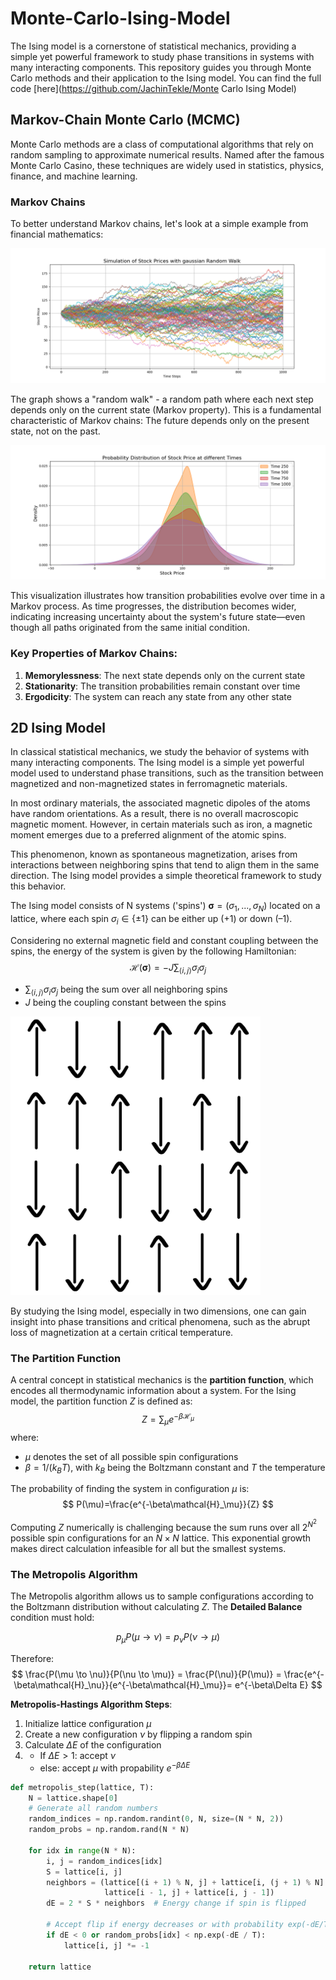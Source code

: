 # Monte-Carlo-Ising-Model
The Ising model is a cornerstone of statistical mechanics, providing a simple yet powerful framework to study phase transitions in systems with many interacting components. This repository guides you through Monte Carlo methods and their application to the Ising model. You can find the full code [here](https://github.com/JachinTekle/Monte Carlo Ising Model)

## Markov-Chain Monte Carlo (MCMC)

Monte Carlo methods are a class of computational algorithms that rely on random sampling to approximate numerical results. Named after the famous Monte Carlo Casino, these techniques are widely used in statistics, physics, finance, and machine learning.

### Markov Chains
To better understand Markov chains, let's look at a simple example from financial mathematics:

![Random Walk of a Stock Price](Visualisations/Stockprice_randomwalk.png)

The graph shows a "random walk" - a random path where each next step depends only on the current state (Markov property). This is a fundamental characteristic of Markov chains: The future depends only on the present state, not on the past.

![Transition Probabilities](Visualisations/Stockprice_propabilties.png)

This visualization illustrates how transition probabilities evolve over time in a Markov process. As time progresses, the distribution becomes wider, indicating increasing uncertainty about the system's future state—even though all paths originated from the same initial condition.

### Key Properties of Markov Chains:
1. **Memorylessness**: The next state depends only on the current state
2. **Stationarity**: The transition probabilities remain constant over time
3. **Ergodicity**: The system can reach any state from any other state

## 2D Ising Model

In classical statistical mechanics, we study the behavior of systems with many interacting components. The Ising model is a simple yet powerful model used to understand phase transitions, such as the transition between magnetized and non-magnetized states in ferromagnetic materials. 

In most ordinary materials, the associated magnetic dipoles of the atoms have random orientations. As a result, there is no overall macroscopic magnetic moment. However, in certain materials such as iron, a magnetic moment emerges due to a preferred alignment of the atomic spins.

This phenomenon, known as spontaneous magnetization, arises from interactions between neighboring spins that tend to align them in the same direction. The Ising model provides a simple theoretical framework to study this behavior. 

The Ising model consists of N systems ('spins') $\boldsymbol\sigma=(\sigma_1,...,\sigma_N)$ located on a lattice, where each spin $\sigma_i \in \{\pm1\}$ can be either up (+1) or down (–1).

Considering no external magnetic field and constant coupling between the spins, the energy of the system is given by the following Hamiltonian:
$$
\mathcal{H}(\boldsymbol\sigma)=- J\sum_{\langle i,j \rangle} \sigma_i \sigma_j
$$
- $\sum_{\langle i,j \rangle} \sigma_i \sigma_j$ being the sum over all neighboring spins
- $J$ being the coupling constant between the spins

<img src="Visualisations/drawingising.jpg" width="400" alt="2D Ising Model Illustration"/>

By studying the Ising model, especially in two dimensions, one can gain insight into phase transitions and critical phenomena, such as the abrupt loss of magnetization at a certain critical temperature.

### The Partition Function

A central concept in statistical mechanics is the **partition function**, which encodes all thermodynamic information about a system. For the Ising model, the partition function $Z$ is defined as:
$$
Z = \sum_{\mu} e^{-\beta \mathcal{H}_\mu}
$$
where:
- $\mu$ denotes the set of all possible spin configurations
- $\beta = 1/(k_B T)$, with $k_B$ being the Boltzmann constant and $T$ the temperature

The probability of finding the system in configuration $\mu$ is:
$$
P(\mu)=\frac{e^{-\beta\mathcal{H}_\mu}}{Z} 
$$

Computing $Z$ numerically is challenging because the sum runs over all $2^{N^2}$ possible spin configurations for an $N \times N$ lattice. This exponential growth makes direct calculation infeasible for all but the smallest systems.

### The Metropolis Algorithm

The Metropolis algorithm allows us to sample configurations according to the Boltzmann distribution without calculating $Z$. 
The **Detailed Balance** condition must hold:

$$p_\mu P(\mu \to \nu) =p_\nu P(\nu \to \mu)$$

Therefore:
$$
\frac{P(\mu \to \nu)}{P(\nu \to \mu)} = \frac{P(\nu)}{P(\mu)} = \frac{e^{-\beta\mathcal{H}_\nu}}{e^{-\beta\mathcal{H}_\mu}}= e^{-\beta\Delta E}
$$

**Metropolis-Hastings Algorithm Steps**:

1. Initialize lattice configuration $\mu$ 
2. Create a new configuration $\nu$ by flipping a random spin  
3. Calculate $\Delta E$ of the configuration
4. - If $\Delta E > 1$: accept $\nu$
   - else: accept $\mu$ with propability $e^{-\beta\Delta E}$ 

```python
def metropolis_step(lattice, T):
    N = lattice.shape[0]
    # Generate all random numbers 
    random_indices = np.random.randint(0, N, size=(N * N, 2))
    random_probs = np.random.rand(N * N)
    
    for idx in range(N * N):
        i, j = random_indices[idx]
        S = lattice[i, j]
        neighbors = (lattice[(i + 1) % N, j] + lattice[i, (j + 1) % N] +
                     lattice[i - 1, j] + lattice[i, j - 1])
        dE = 2 * S * neighbors  # Energy change if spin is flipped
        
        # Accept flip if energy decreases or with probability exp(-dE/T)
        if dE < 0 or random_probs[idx] < np.exp(-dE / T):
            lattice[i, j] *= -1
    
    return lattice
```





